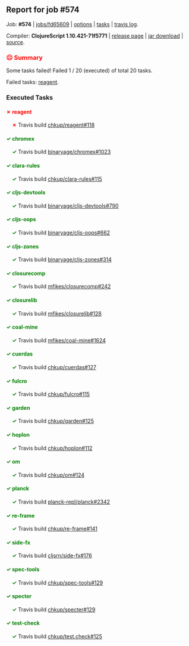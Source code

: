 ## Report for job #574

Job: **#574** | [jobs/fd65609](https://github.com/cljs-oss/canary/commit/fd65609da5b7d22b2bd8dd652cb92da7a44beff7) | [options](options.edn) | [tasks](tasks.edn) | [travis log](https://travis-ci.org/cljs-oss/canary/builds/428807492).

Compiler: **ClojureScript 1.10.421-71f5771** | [release page](https://github.com/cljs-oss/canary/releases/tag/r1.10.421-71f5771) | [jar download](https://github.com/cljs-oss/canary/releases/download/r1.10.421-71f5771/clojurescript-1.10.421-71f5771.jar) | [source](https://github.com/clojure/clojurescript/commit/71f57714e6fc2f591d9de22cbfcfa009500e6742).

### <b style='color:red'>☹ Summary</b>

Some tasks failed! Failed 1 / 20 (executed) of total 20 tasks.

Failed tasks: [reagent](#-reagent).

### Executed Tasks

#### <b style='color:red'>&#x2717; reagent</b>
&nbsp;&nbsp;&nbsp;&nbsp;<b style='color:red'>&#x2717;</b> Travis build [chkup/reagent#118](https://travis-ci.org/chkup/reagent/builds/428808840)<br>

#### <b style='color:green'>&#x2713; chromex</b>
&nbsp;&nbsp;&nbsp;&nbsp;<b style='color:green'>&#x2713;</b> Travis build [binaryage/chromex#1023](https://travis-ci.org/binaryage/chromex/builds/428808762)<br>

#### <b style='color:green'>&#x2713; clara-rules</b>
&nbsp;&nbsp;&nbsp;&nbsp;<b style='color:green'>&#x2713;</b> Travis build [chkup/clara-rules#115](https://travis-ci.org/chkup/clara-rules/builds/428808764)<br>

#### <b style='color:green'>&#x2713; cljs-devtools</b>
&nbsp;&nbsp;&nbsp;&nbsp;<b style='color:green'>&#x2713;</b> Travis build [binaryage/cljs-devtools#790](https://travis-ci.org/binaryage/cljs-devtools/builds/428808776)<br>

#### <b style='color:green'>&#x2713; cljs-oops</b>
&nbsp;&nbsp;&nbsp;&nbsp;<b style='color:green'>&#x2713;</b> Travis build [binaryage/cljs-oops#662](https://travis-ci.org/binaryage/cljs-oops/builds/428808778)<br>

#### <b style='color:green'>&#x2713; cljs-zones</b>
&nbsp;&nbsp;&nbsp;&nbsp;<b style='color:green'>&#x2713;</b> Travis build [binaryage/cljs-zones#314](https://travis-ci.org/binaryage/cljs-zones/builds/428808782)<br>

#### <b style='color:green'>&#x2713; closurecomp</b>
&nbsp;&nbsp;&nbsp;&nbsp;<b style='color:green'>&#x2713;</b> Travis build [mfikes/closurecomp#242](https://travis-ci.org/mfikes/closurecomp/builds/428808787)<br>

#### <b style='color:green'>&#x2713; closurelib</b>
&nbsp;&nbsp;&nbsp;&nbsp;<b style='color:green'>&#x2713;</b> Travis build [mfikes/closurelib#128](https://travis-ci.org/mfikes/closurelib/builds/428808791)<br>

#### <b style='color:green'>&#x2713; coal-mine</b>
&nbsp;&nbsp;&nbsp;&nbsp;<b style='color:green'>&#x2713;</b> Travis build [mfikes/coal-mine#1624](https://travis-ci.org/mfikes/coal-mine/builds/428808793)<br>

#### <b style='color:green'>&#x2713; cuerdas</b>
&nbsp;&nbsp;&nbsp;&nbsp;<b style='color:green'>&#x2713;</b> Travis build [chkup/cuerdas#127](https://travis-ci.org/chkup/cuerdas/builds/428808799)<br>

#### <b style='color:green'>&#x2713; fulcro</b>
&nbsp;&nbsp;&nbsp;&nbsp;<b style='color:green'>&#x2713;</b> Travis build [chkup/fulcro#115](https://travis-ci.org/chkup/fulcro/builds/428808823)<br>

#### <b style='color:green'>&#x2713; garden</b>
&nbsp;&nbsp;&nbsp;&nbsp;<b style='color:green'>&#x2713;</b> Travis build [chkup/garden#125](https://travis-ci.org/chkup/garden/builds/428808827)<br>

#### <b style='color:green'>&#x2713; hoplon</b>
&nbsp;&nbsp;&nbsp;&nbsp;<b style='color:green'>&#x2713;</b> Travis build [chkup/hoplon#112](https://travis-ci.org/chkup/hoplon/builds/428808831)<br>

#### <b style='color:green'>&#x2713; om</b>
&nbsp;&nbsp;&nbsp;&nbsp;<b style='color:green'>&#x2713;</b> Travis build [chkup/om#124](https://travis-ci.org/chkup/om/builds/428808835)<br>

#### <b style='color:green'>&#x2713; planck</b>
&nbsp;&nbsp;&nbsp;&nbsp;<b style='color:green'>&#x2713;</b> Travis build [planck-repl/planck#2342](https://travis-ci.org/planck-repl/planck/builds/428808862)<br>

#### <b style='color:green'>&#x2713; re-frame</b>
&nbsp;&nbsp;&nbsp;&nbsp;<b style='color:green'>&#x2713;</b> Travis build [chkup/re-frame#141](https://travis-ci.org/chkup/re-frame/builds/428808854)<br>

#### <b style='color:green'>&#x2713; side-fx</b>
&nbsp;&nbsp;&nbsp;&nbsp;<b style='color:green'>&#x2713;</b> Travis build [cljsrn/side-fx#176](https://travis-ci.org/cljsrn/side-fx/builds/428808879)<br>

#### <b style='color:green'>&#x2713; spec-tools</b>
&nbsp;&nbsp;&nbsp;&nbsp;<b style='color:green'>&#x2713;</b> Travis build [chkup/spec-tools#129](https://travis-ci.org/chkup/spec-tools/builds/428808892)<br>

#### <b style='color:green'>&#x2713; specter</b>
&nbsp;&nbsp;&nbsp;&nbsp;<b style='color:green'>&#x2713;</b> Travis build [chkup/specter#129](https://travis-ci.org/chkup/specter/builds/428808920)<br>

#### <b style='color:green'>&#x2713; test-check</b>
&nbsp;&nbsp;&nbsp;&nbsp;<b style='color:green'>&#x2713;</b> Travis build [chkup/test.check#125](https://travis-ci.org/chkup/test.check/builds/428808945)<br>